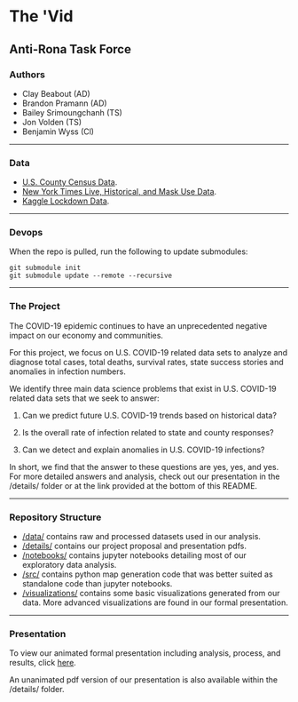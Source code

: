 # The 'Vid
## Anti-Rona Task Force

### Authors
- Clay Beabout (AD)
- Brandon Pramann (AD)
- Bailey Srimoungchanh (TS)
- Jon Volden (TS)
- Benjamin Wyss (Cl)

---

### Data
- [U.S. County Census Data](https://covid19.census.gov/datasets/21843f238cbb46b08615fc53e19e0daf/data?geometry=136.810%2C28.795%2C-136.179%2C67.148).
- [New York Times Live, Historical, and Mask Use Data](https://github.com/nytimes/covid-19-data).
- [Kaggle Lockdown Data](https://www.kaggle.com/lin0li/us-lockdown-dates-dataset).

---

### Devops 
When the repo is pulled, run the following to update submodules:

```
git submodule init
git submodule update --remote --recursive
```

---

### The Project

The COVID-19 epidemic continues to have an unprecedented negative impact on our economy and communities. 

For this project, we focus on U.S. COVID-19 related data sets to analyze and diagnose total cases, total deaths, survival rates, state success stories and anomalies in infection numbers.

We identify three main data science problems that exist in U.S. COVID-19 related data sets that we seek to answer:

1. Can we predict future U.S. COVID-19 trends based on historical data?

2. Is the overall rate of infection related to state and county responses?

3. Can we detect and explain anomalies in U.S. COVID-19 infections?

In short, we find that the answer to these questions are yes, yes, and yes. For more detailed answers and analysis, check out our presentation in the /details/ folder or at the link provided at the bottom of this README.

---

### Repository Structure

- [/data/](https://github.com/Anti-Rona-Task-Force/COVID/tree/main/data) contains raw and processed datasets used in our analysis.
- [/details/](https://github.com/Anti-Rona-Task-Force/COVID/tree/main/details) contains our project proposal and presentation pdfs.
- [/notebooks/](https://github.com/Anti-Rona-Task-Force/COVID/tree/main/notebooks) contains jupyter notebooks detailing most of our exploratory data analysis.
- [/src/](https://github.com/Anti-Rona-Task-Force/COVID/tree/main/src) contains python map generation code that was better suited as standalone code than jupyter notebooks.
- [/visualizations/](https://github.com/Anti-Rona-Task-Force/COVID/tree/main/visualizations) contains some basic visualizations generated from our data. More advanced visualizations are found in our formal presentation. 

---

### Presentation 
To view our animated formal presentation including analysis, process, and results, click [here](https://docs.google.com/presentation/d/1kg-K-5UqdrL2nfIIDklv58beWXhHF-lpX1oGpWL_rGI/edit?usp=sharing).

An unanimated pdf version of our presentation is also available within the /details/ folder.
